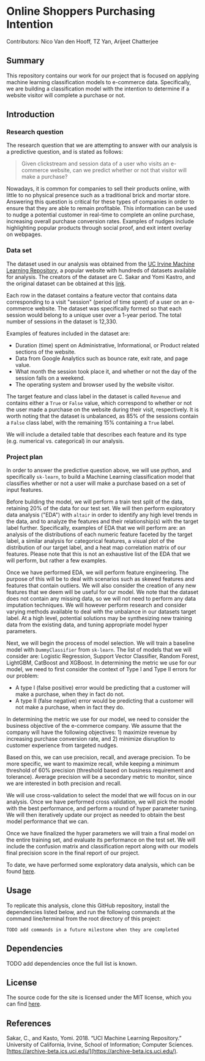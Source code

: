 
# Online Shoppers Purchasing Intention
Contributors: Nico Van den Hooff, TZ Yan, Arijeet Chatterjee

## Summary
This repository contains our work for our project that is focused on applying machine learning classification models to e-commerce data. Specifically, we are building a classification model with the intention to determine if a website visitor will complete a purchase or not.

## Introduction

### Research question

The research question that we are attempting to answer with our analysis is a predictive question, and is stated as follows:
> Given clickstream and session data of a user who visits an e-commerce website, can we predict whether or not that visitor will make a purchase?

Nowadays, it is common for companies to sell their products online, with little to no physical presence such as a traditional brick and mortar store. Answering this question is critical for these types of companies in order to ensure that they are able to remain profitable. This information can be used to nudge a potential customer in real-time to complete an online purchase, increasing overall purchase conversion rates. Examples of nudges include highlighting popular products through social proof, and exit intent overlay on webpages.

### Data set
The dataset used in our analysis was obtained from the [UC Irvine Machine Learning Repository](https://archive-beta.ics.uci.edu/), a popular website with hundreds of datasets available for analysis. The creators of the dataset are C. Sakar and Yomi Kastro, and the original dataset can be obtained at this [link](https://archive-beta.ics.uci.edu/ml/datasets/online+shoppers+purchasing+intention+dataset).

Each row in the dataset contains a feature vector that contains data corresponding to a visit "session" (period of time spent) of a user on an e-commerce website. The dataset was specifically formed so that each session would belong to a unique user over a 1-year period. The total number of sessions in the dataset is 12,330.

Examples of features included in the dataset are:
- Duration (time) spent on Administrative, Informational, or Product related sections of the website.
- Data from Google Analytics such as bounce rate, exit rate, and page value.
- What month the session took place it, and whether or not the day of the session falls on a weekend.
- The operating system and browser used by the website visitor.

The target feature and class label in the dataset is called `Revenue` and contains either a `True` or `False` value, which correspond to whether or not the user made a purchase on the website during their visit, respectively. It is worth noting that the dataset is unbalanced, as 85% of the sessions contain a `False` class label, with the remaining 15% containing a `True` label.

We will include a detailed table that describes each feature and its type (e.g. numerical vs. categorical) in our analysis.

### Project plan

In order to answer the predictive question above, we will use python, and specifically `sk-learn`, to build a Machine Learning classification model that classifies whether or not a user will make a purchase based on a set of input features.

Before building the model, we will perform a train test split of the data, retaining 20% of the data for our test set. We will then perform exploratory data analysis ("EDA") with `altair` in order to identify any high level trends in the data, and to analyze the features and their relationship(s) with the target label further. Specifically, examples of EDA that we will perform are: an analysis of the distributions of each numeric feature faceted by the target label, a similar analysis for categorical features, a visual plot of the distribution of our target label, and a heat map correlation matrix of our features. Please note that this is not an exhaustive list of the EDA that we will perform, but rather a few examples.

Once we have performed EDA, we will perform feature engineering. The purpose of this will be to deal with scenarios such as skewed features and features that contain outliers. We will also consider the creation of any new features that we deem will be useful for our model. We note that the dataset does not contain any missing data, so we will not need to perform any data imputation techniques. We will however perform research and consider varying methods available to deal with the unbalance in our datasets target label. At a high level, potential solutions may be synthesizing new training data from the existing data, and tuning appropriate model hyper parameters.

Next, we will begin the process of model selection. We will train a baseline model with `DummyClassifier` from `sk-learn`. The list of models that we will consider are: Logistic Regression, Support Vector Classifier, Random Forest, LightGBM, CatBoost and XGBoost. In determining the metric we use for our model, we need to first consider the context of Type I and Type II errors for our problem:

 - A type I (false positive) error would be predicting that a customer will make a purchase, when they in fact do not.
- A type II (false negative) error would be predicting that a customer will not make a purchase, when in fact they do.

In determining the metric we use for our model, we need to consider the business objective of the e-commerce company. We assume that the company will have the following objectives: 1) maximize revenue by increasing purchase conversion rate, and 2) minimize disruption to customer experience from targeted nudges.

Based on this, we can use precision, recall, and average precision. To be more specific, we want to maximize recall, while keeping a minimum threshold of 60% precision (threshold based on business requirement and tolerance). Average precision will be a secondary metric to monitor, since we are interested in both precision and recall.

We will use cross-validation to select the model that we will focus on in our analysis. Once we have performed cross validation, we will pick the model with the best performance, and perform a round of hyper parameter tuning. We will then iteratively update our project as needed to obtain the best model performance that we can.

Once we have finalized the hyper parameters we will train a final model on the entire training set, and evaluate its performance on the test set. We will include the confusion matrix and classification report along with our models final precision score in the final report of our project.

To date, we have performed some exploratory data analysis, which can be found [here](https://github.com/UBC-MDS/online-shoppers-purchasing-intention/tree/main/eda).

## Usage

To replicate this analysis, clone this GitHub repository, install the dependencies listed below, and run the following commands at the command line/terminal from the root directory of this project:
```
TODO add commands in a future milestone when they are completed
```

## Dependencies

TODO add dependencies once the full list is known.

## License
The source code for the site is licensed under the MIT license, which you can find [here](https://github.com/UBC-MDS/online-shoppers-purchasing-intention/blob/main/LICENSE).

## References

Sakar, C., and Kasto, Yomi. 2018. “UCI Machine Learning Repository.” University of California, Irvine, School of Information; Computer Sciences. [https://archive-beta.ics.uci.edu/](https://archive-beta.ics.uci.edu/).